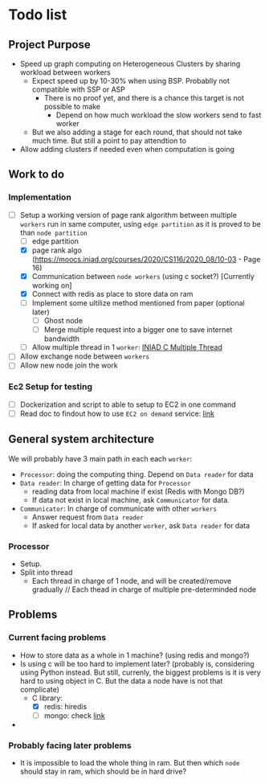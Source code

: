 Todo list
====

## Project Purpose

- Speed up graph computing on Heterogeneous Clusters by sharing workload between workers
  - Expect speed up by 10-30% when using BSP. Probablly not compatible with SSP or ASP 
    - There is no proof yet, and there is a chance this target is not possible to make
      - Depend on how much workload the slow workers send to fast worker
  - But we also adding a stage for each round, that should not take much time. But still a point to pay attendtion to
- Allow adding clusters if needed even when computation is going

## Work to do

### Implementation

- [ ] Setup a working version of page rank algorithm between multiple `workers` run in same computer, using `edge partition` as it is proved to be than `node partition`
  - [ ] edge partition 
  - [x] page rank algo (https://moocs.iniad.org/courses/2020/CS116/2020_08/10-03 - Page 16)
  - [x] Communication between `node workers` (using c socket?) [Currently working on]
  - [x] Connect with redis as place to store data on ram
  - [ ] Implement some ultilize method mentioned from paper (optional later)
    - [ ] Ghost node
    - [ ] Merge multiple request into a bigger one to save internet bandwidth
  - [ ] Allow multiple thread in 1 `worker`: [INIAD C Multiple Thread](https://moocs.iniad.org/courses/2020/CS113/Week-02/Attendance%20for%20Week%202)
- [ ] Allow exchange node between `workers`
- [ ] Allow new node join the work

### Ec2 Setup for testing
- [ ] Dockerization and script to able to setup to EC2 in one command
- [ ] Read doc to findout how to use `EC2 on demand` service: [link](https://aws.amazon.com/ec2/pricing/on-demand/)

## General system architecture

We will probably have 3 main path in each each `worker`:
- `Processor`: doing the computing thing. Depend on `Data reader` for data
- `Data reader`: In charge of getting data for `Processor`
  - reading data from local machine if exist (Redis with Mongo DB?)
  - If data not exist in local machine, ask `Communicator` for data.
- `Communicator`: In charge of communicate with other `workers`
  - Answer request from `Data reader`
  - If asked for local data by another `worker`, ask `Data reader` for data

### Processor

- Setup.
- Split into thread
  - Each thread in charge of 1 node, and will be created/remove gradually // Each thead in charge of multiple pre-determinded node


## Problems
### Current facing problems
- How to store data as a whole in 1 machine? (using redis and mongo?)
- Is using c will be too hard to implement later? (probably is, considering using Python instead. But still, currenly, the biggest problems is it is very hard to using object in C. But the data a node have is not that complicate)
  - C library:
    -  [x] redis: hiredis
    -  [ ] mongo: check [link](https://github.com/mongodb/mongo-c-driver)
- 

### Probably facing later problems

- It is impossible to load the whole thing in ram. But then which `node` should stay in ram, which should be in hard drive?
